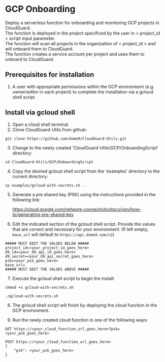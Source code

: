# GCP Onboarding
Deploy a serverless function for onboarding and monitoring GCP projects in CloudGuard.\
The function is deployed in the project specificed by the user in < project_id > script input parameter.\
The function will scan all projects in the organization of < project_id > and will onboard them to CloudGuard.\
The function creates a service account per project and uses them to onboard to CloudGuard.

## Prerequisites for installation

1. A user with appropriate permissions within the GCP environment (e.g. owner/editor in each project) to complete the installation via a gcloud shell script.

## Install via gcloud shell

1. Open a cloud shell terminal.
2. Clone CloudGuard-Utils from github:

```
git clone https://github.com/dome9/CloudGuard-Utils.git
```

3. Change to the newly created 'CloudGuard-Utils/GCP/OnboardingScript' directory:

```
cd CloudGuard-Utils/GCP/OnboardingScript
```

4. Copy the desired gcloud shell script from the 'examples' directory to the current directory:

```
cp examples/gcloud-with-secrets.sh .
```
5. Generate a pre shared key (PSK) using the instructions provided in the following link: 

    https://cloud.google.com/network-connectivity/docs/vpn/how-to/generating-pre-shared-key


6. Edit the indicated section of the gcloud shell script. Provide the values that are correct and necessary for your environment: (If left empty, ``base_url`` will default to ``https://api.dome9.com/v2``)

```
##### MUST EDIT THE VALUES BELOW #####
project_id=<your_project_id_goes_here>
d9_id=<your_d9_api_id_goes_here>
d9_secret=<your_d9_api_secret_goes_here>
psk=<your_psk_goes_here>
base_url=
##### MUST EDIT THE VALUES ABOVE #####
```

7. Execute the gcloud shell script to begin the install:
```
chmod +x gcloud-with-secrets.sh
```
```
./gcloud-with-secrets.sh
```

8. The gcloud shell script will finish by deploying the cloud function in the GCP environment.


9. Run the newly created cloud function in one of the following ways:
```
GET https://<your_cloud_function_url_goes_here>?psk=<your_psk_goes_here>
```
```
POST https://<your_cloud_function_url_goes_here>
{
    "psk": <your_psk_goes_here>
}
```
